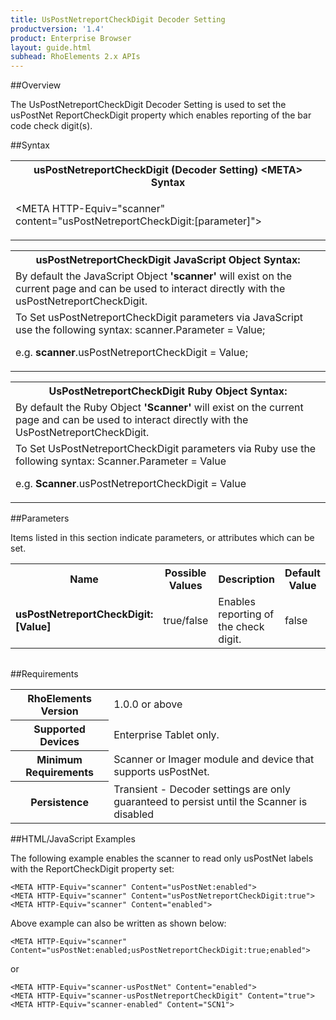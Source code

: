 ```yaml
---
title: UsPostNetreportCheckDigit Decoder Setting
productversion: '1.4'
product: Enterprise Browser
layout: guide.html
subhead: RhoElements 2.x APIs
---
```


##Overview

The UsPostNetreportCheckDigit Decoder Setting is used to set the usPostNet ReportCheckDigit property which enables reporting of the bar code check digit(s).

##Syntax

<table class="re-table"><tr><th class="tableHeading">usPostNetreportCheckDigit (Decoder Setting) &lt;META&gt; Syntax
</th></tr><tr><td class="clsSyntaxCells clsOddRow"><p>&lt;META HTTP-Equiv="scanner" content="usPostNetreportCheckDigit:[parameter]"&gt;</p></td></tr></table>
<table class="re-table"><tr><th class="tableHeading">usPostNetreportCheckDigit JavaScript Object Syntax:</th></tr><tr><td class="clsSyntaxCells clsOddRow">
By default the JavaScript Object <b>'scanner'</b> will exist on the current page and can be used to interact directly with the usPostNetreportCheckDigit.
</td></tr><tr><td class="clsSyntaxCells clsEvenRow">
To Set usPostNetreportCheckDigit parameters via JavaScript use the following syntax: scanner.Parameter = Value;
<P />e.g. <b>scanner</b>.usPostNetreportCheckDigit = Value;
</td></tr></table>
<table class="re-table"><tr><th class="tableHeading">UsPostNetreportCheckDigit Ruby Object Syntax:</th></tr><tr><td class="clsSyntaxCells clsOddRow">
By default the Ruby Object <b>'Scanner'</b> will exist on the current page and can be used to interact directly with the UsPostNetreportCheckDigit.
</td></tr><tr><td class="clsSyntaxCells clsEvenRow">
To Set UsPostNetreportCheckDigit parameters via Ruby use the following syntax: Scanner.Parameter = Value
<P />e.g. <b>Scanner</b>.usPostNetreportCheckDigit = Value
</td></tr></table>



##Parameters


Items listed in this section indicate parameters, or attributes which can be set.
<table class="re-table"><col width="20%" /><col width="20%" /><col width="38%" /><col width="22%" /><tr><th class="tableHeading">Name</th><th class="tableHeading">Possible Values</th><th class="tableHeading">Description</th><th class="tableHeading">Default Value</th></tr><tr><td class="clsSyntaxCells clsOddRow"><b>usPostNetreportCheckDigit:[Value]
</b></td><td class="clsSyntaxCells clsOddRow">true/false</td><td class="clsSyntaxCells clsOddRow">Enables reporting of the check digit.</td><td class="clsSyntaxCells clsOddRow">false</td></tr></table>
<table class="re-table"><col width="78%" /><col width="8%" /><col width="1%" /><col width="5%" /><col width="1%" /><col width="5%" /><col width="2%" /></table>





##Requirements

<table class="re-table"><tr><th class="tableHeading">RhoElements Version</th><td class="clsSyntaxCell clsEvenRow">1.0.0 or above
</td></tr><tr><th class="tableHeading">Supported Devices</th><td class="clsSyntaxCell clsOddRow">Enterprise Tablet only.</td></tr><tr><th class="tableHeading">Minimum Requirements</th><td class="clsSyntaxCell clsOddRow">Scanner or Imager module and device that supports usPostNet.</td></tr><tr><th class="tableHeading">Persistence</th><td class="clsSyntaxCell clsEvenRow">Transient - Decoder settings are only guaranteed to persist until the Scanner is disabled</td></tr></table>


##HTML/JavaScript Examples

The following example enables the scanner to read only usPostNet labels with the ReportCheckDigit property set:

	<META HTTP-Equiv="scanner" Content="usPostNet:enabled">
	<META HTTP-Equiv="scanner" Content="usPostNetreportCheckDigit:true">
	<META HTTP-Equiv="scanner" Content="enabled">
	
Above example can also be written as shown below:

	<META HTTP-Equiv="scanner" Content="usPostNet:enabled;usPostNetreportCheckDigit:true;enabled">
	
or

	<META HTTP-Equiv="scanner-usPostNet" Content="enabled">
	<META HTTP-Equiv="scanner-usPostNetreportCheckDigit" Content="true">
	<META HTTP-Equiv="scanner-enabled" Content="SCN1">
	





